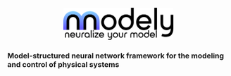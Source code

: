 <p align="center">
<img src="imgs/logo_info.png" width="250" alt="logo" >
</p>

<a name="readme-top"></a>
### Model-structured neural network framework for the modeling and control of physical systems